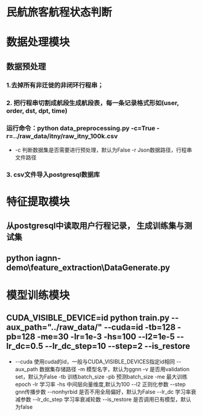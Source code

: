 民航旅客航程状态判断
===================
# 数据处理模块
## 数据预处理
### 1.去掉所有非迁徙的非闭环行程串； 
### 2. 把行程串切割成航段生成航段表，每一条记录格式形如(user, order, dst, dpt, time)
### 运行命令：python data_preprocessing.py -c=True -r=../raw_data/itny/raw_itny_100k.csv
 -  -c  判断数据集是否需要进行预处理，默认为False
    -r  Json数据路径，行程串文件路径
### 3. csv文件导入postgresql数据库

# 特征提取模块
## 从postgresql中读取用户行程记录， 生成训练集与测试集
## python iagnn-demo\feature_extraction\DataGenerate.py
# 模型训练模块
## CUDA_VISIBLE_DEVICE=id python train.py --aux_path="../raw_data/" --cuda=id -tb=128 -pb=128 -me=30 -lr=1e-3 -hs=100 --l2=1e-5 --lr_dc=0.5 --lr_dc_step=10 --step=2 --is_restore
-   --cuda  使用cuda的id，一般与CUDA_VISIBLE_DEVICES指定id相同
    --aux_path  数据集存储路径
    -m          模型名字，默认为ggnn
    -v          是否用validation set，默认为False
    -tb         训练batch_size
    -pb         预测batch_size
    -me          最大训练epoch
    -lr         学习率
    -hs         中间层向量维度,默认为100
    --l2        正则化参数
    --step      gnn传播步数
    --nonhyrbid 是否不用全局偏好，默认为False
    --lr_dc     学习率衰减参数
    --lr_dc_step    学习率衰减轮数
    --is_restore  是否调用已有模型，默认为false
